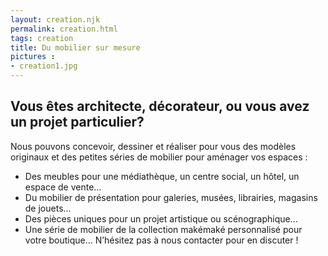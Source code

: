```yaml
---
layout: creation.njk
permalink: creation.html
tags: creation
title: Du mobilier sur mesure
pictures :
- creation1.jpg
---
```

## Vous êtes architecte, décorateur, ou vous avez un projet particulier?
Nous pouvons concevoir, dessiner et réaliser pour vous des modèles originaux et des petites séries de mobilier pour aménager vos espaces :
- Des meubles pour une médiathèque, un centre social, un hôtel, un espace de vente…
- Du mobilier de présentation pour galeries, musées, librairies, magasins de jouets…
- Des pièces uniques pour un projet artistique ou scénographique…
- Une série de mobilier de la collection makémaké personnalisé pour votre boutique…
N’hésitez pas à nous contacter pour en discuter !
